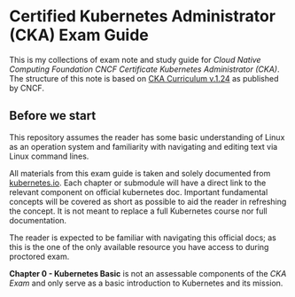 # Certified Kubernetes Administrator (CKA) Exam Guide

This is my collections of exam note and study guide for _Cloud Native Computing Foundation CNCF Certificate Kubernetes Administrator (CKA)_. The structure of this note is based on [CKA Curriculum v.1.24](https://github.com/cncf/curriculum/blob/master/CKA_Curriculum_v1.24.pdf) as published by CNCF.

## Before we start

This repository assumes the reader has some basic understanding of Linux as an operation system and familiarity with navigating and editing text via Linux command lines.

All materials from this exam guide is taken and solely documented from [kubernetes.io](https://kubernetes.io). Each chapter or submodule will have a direct link to the relevant component on official kubernetes doc. Important fundamental concepts will be covered as short as possible to aid the reader in refreshing the concept. It is not meant to replace a full Kubernetes course nor full documentation.

The reader is expected to be familiar with navigating this official docs; as this is the one of the only available resource you have access to during proctored exam.

**Chapter 0 - Kubernetes Basic** is not an assessable components of the _CKA Exam_ and only serve as a basic introduction to Kubernetes and its mission.